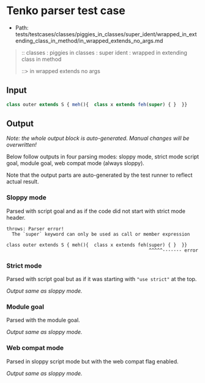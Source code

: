 # Tenko parser test case

- Path: tests/testcases/classes/piggies_in_classes/super_ident/wrapped_in_extending_class_in_method/in_wrapped_extends_no_args.md

> :: classes : piggies in classes : super ident : wrapped in extending class in method
>
> ::> in wrapped extends no args

## Input

`````js
class outer extends S { meh(){  class x extends feh(super) { }  }}
`````

## Output

_Note: the whole output block is auto-generated. Manual changes will be overwritten!_

Below follow outputs in four parsing modes: sloppy mode, strict mode script goal, module goal, web compat mode (always sloppy).

Note that the output parts are auto-generated by the test runner to reflect actual result.

### Sloppy mode

Parsed with script goal and as if the code did not start with strict mode header.

`````
throws: Parser error!
  The `super` keyword can only be used as call or member expression

class outer extends S { meh(){  class x extends feh(super) { }  }}
                                                    ^^^^^------- error
`````

### Strict mode

Parsed with script goal but as if it was starting with `"use strict"` at the top.

_Output same as sloppy mode._

### Module goal

Parsed with the module goal.

_Output same as sloppy mode._

### Web compat mode

Parsed in sloppy script mode but with the web compat flag enabled.

_Output same as sloppy mode._
